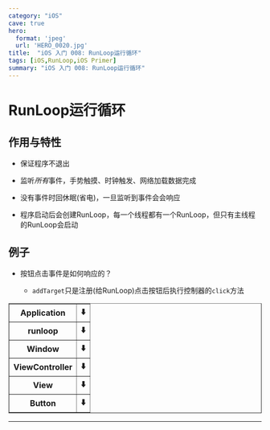 ```yaml
---
category: "iOS"
cave: true
hero:
  format: 'jpeg'
  url: 'HERO_0020.jpg'
title:  "iOS 入门 008: RunLoop运行循环"
tags: [iOS,RunLoop,iOS Primer]
summary: "iOS 入门 008: RunLoop运行循环"
---
```

# RunLoop运行循环

## 作用与特性

* 保证程序不退出

* 监听*所有*事件，手势触摸、时钟触发、网络加载数据完成

* 没有事件时回休眠(省电)，一旦监听到事件会会响应

* 程序启动后会创建RunLoop，每一个线程都有一个RunLoop，但只有主线程的RunLoop会启动

## 例子

* 按钮点击事件是如何响应的？

	* `addTarget`只是注册(给RunLoop)点击按钮后执行控制器的`click`方法


<table border="1" class="table table-bordered table-striped table-condensed">
<tr>
<th>Application</th>
<th>⬇️</th>
</tr>
<tr>
<th>runloop</th>
<th>⬇️</th>
</tr>
<tr>
<th>Window</th>
<th>⬇️</th>
</tr>
<tr>
<th>ViewController</th>
<th>⬇️</th>
</tr>
<tr>
<th>View</th>
<th>⬇️</th>
</tr>
<tr>
<th>Button</th>
<th>⬇️</th>
</tr>
</table>

***


